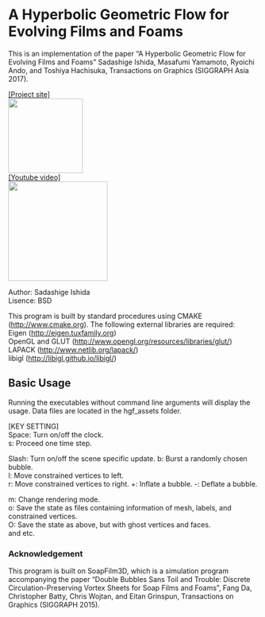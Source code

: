 # A Hyperbolic Geometric Flow for Evolving Films and Foams

This is an implementation of the paper “A Hyperbolic Geometric Flow for Evolving Films and Foams” Sadashige Ishida, Masafumi Yamamoto, Ryoichi Ando, and Toshiya Hachisuka, Transactions on Graphics (SIGGRAPH Asia 2017).

[[Project site]][P]  
<a href="https://sadashigeishida.bitbucket.io/hgf/">  <img src="https://sadashigeishida.bitbucket.io/hgf/teaser_representative_image_small.jpg" height="150px"> </a>  
[[Youtube video]][Y]  
<a href="https://www.youtube.com/watch?v=sqywQK7i4L4"><img src="http://i.ytimg.com/vi/sqywQK7i4L4/0.jpg" width="200px"></a>

[Y]:https://www.youtube.com/watch?v=sqywQK7i4L4
[P]:https://sadashigeishida.bitbucket.io/hgf/  
Author: Sadashige Ishida  
Lisence: BSD

This program is built by standard procedures using CMAKE (http://www.cmake.org).
The following external libraries are required:   
Eigen (http://eigen.tuxfamily.org)  
OpenGL and GLUT (http://www.opengl.org/resources/libraries/glut/)  
LAPACK (http://www.netlib.org/lapack/)  
libigl (http://libigl.github.io/libigl/)  


## Basic Usage
Running the executables without command line arguments will display the usage. Data files are located in the hgf_assets folder.

[KEY SETTING]  
Space: Turn on/off the clock.  
s: Proceed one time step.  

Slash: Turn on/off the scene specific update.
b: Burst a randomly chosen bubble.  
l: Move constrained vertices to left.  
r: Move constrained vertices to right. 
+: Inflate a bubble.
-: Deflate a bubble. 

m: Change rendering mode.  
o: Save the state as files containing information of mesh, labels, and constrained vertices.  
O: Save the state as above, but with ghost vertices and faces.  
and etc.

### Acknowledgement
This program is built on SoapFilm3D, which is a simulation program accompanying the paper “Double Bubbles Sans Toil and Trouble: Discrete Circulation-Preserving Vortex Sheets for Soap Films and Foams”, Fang Da, Christopher Batty, Chris Wojtan, and Eitan Grinspun, Transactions on Graphics (SIGGRAPH 2015).



